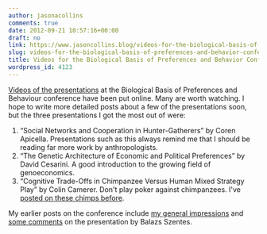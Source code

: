 ```yaml
---
author: jasonacollins
comments: true
date: 2012-09-21 10:57:16+00:00
draft: no
link: https://www.jasoncollins.blog/videos-for-the-biological-basis-of-preferences-and-behavior-conference/
slug: videos-for-the-biological-basis-of-preferences-and-behavior-conference
title: Videos for the Biological Basis of Preferences and Behavior Conference
wordpress_id: 4123
---
```


[Videos of the presentations](http://bfi.uchicago.edu/events/20120504_biologicalbasis/) at the Biological Basis of Preferences and Behaviour conference have been put online. Many are worth watching. I hope to write more detailed posts about a few of the presentations soon, but the three presentations I got the most out of were:

1. “Social Networks and Cooperation in Hunter-Gatherers” by Coren Apicella. Presentations such as this always remind me that I should be reading far more work by anthropologists.
2. “The Genetic Architecture of Economic and Political Preferences” by David Cesarini. A good introduction to the growing field of genoeconomics.
3. “Cognitive Trade-Offs in Chimpanzee Versus Human Mixed Strategy Play” by Colin Camerer. Don't play poker against chimpanzees. I've [posted on these chimps before](https://www.jasoncollins.blog/chimps-1-humans-0/).

My earlier posts on the conference include [my general impressions](https://www.jasoncollins.blog/the-biological-basis-of-preferences-and-behaviour-conference/) and [some comments](https://www.jasoncollins.blog/game-theory-and-the-peacocks-tail/) on the presentation by Balazs Szentes.
